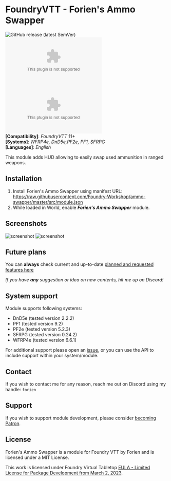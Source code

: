 # FoundryVTT - Forien's Ammo Swapper
![GitHub release (latest SemVer)](https://img.shields.io/github/v/release/Foundry-Workshop/ammo-swapper?style=for-the-badge) 
![GitHub Releases](https://img.shields.io/github/downloads/Foundry-Workshop/ammo-swapper/latest/module.zip?style=for-the-badge) 
![GitHub All Releases](https://img.shields.io/github/downloads/Foundry-Workshop/ammo-swapper/module.zip?style=for-the-badge&label=Downloads+total)  
**[Compatibility]**: *FoundryVTT* 11+  
**[Systems]**: *WFRP4e, DnD5e,PF2e, PF1, SFRPG*  
**[Languages]**: *English*  

This module adds HUD allowing to easily swap used ammunition in ranged weapons. 

## Installation

1. Install Forien's Ammo Swapper using manifest URL: https://raw.githubusercontent.com/Foundry-Workshop/ammo-swapper/master/src/module.json
2. While loaded in World, enable **_Forien's Ammo Swapper_** module.

## Screenshots
<img src="https://i.gyazo.com/b32cfb70d45d3368750cb1ee80c95a0d.png" alt="screenshot"/>
<img src="https://i.imgur.com/JudSxFH.png" alt="screenshot"/>

## Future plans

You can **always** check current and up-to-date [planned and requested features here](https://github.com/Foundry-Workshop/ammo-swapper/issues?q=is%3Aopen+is%3Aissue+label%3Aenhancement)

*If you have **any** suggestion or idea on new contents, hit me up on Discord!*

## System support

Module supports following systems:
* DnD5e (tested version 2.2.2)
* PF1 (tested version 9.2)
* PF2e (tested version 5.2.3)
* SFRPG (tested version 0.24.2)
* WFRP4e (tested version 6.6.1)

For additional support please open an [issue](https://github.com/Foundry-Workshop/ammo-swapper/issues), or you can use the API to include support within your system/module.

## Contact

If you wish to contact me for any reason, reach me out on Discord using my handle: `forien`

## Support

If you wish to support module development, please consider [becoming Patron](https://www.patreon.com/foundryworkshop).


## License

Forien's Ammo Swapper is a module for Foundry VTT by Forien and is licensed under a MIT License.

This work is licensed under Foundry Virtual Tabletop [EULA - Limited License for Package Development from March 2, 2023](https://foundryvtt.com/article/license/).
